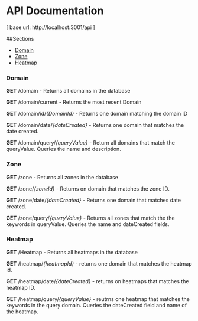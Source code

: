 # API Documentation

[ base url: http://localhost:3001/api ]

##Sections

- [Domain](#Domain)
- [Zone](#Zone)
- [Heatmap](#Heatmap)

### Domain 

**GET** /domain - Returns all domains in the database

**GET** /domain/current - Returns the most recent Domain

**GET** /domain/id/*{DomainId}* - Returns one domain matching the domain ID

**GET** /domain/date/*{dateCreated}* - Returns one domain that matches the date created.

**GET** /domain/query/*{queryValue}* - Return all domains that match the queryValue. Queries the name and description.

### Zone

**GET** /zone - Returns all zones in the database

**GET** /zone/*{zoneId}* - Returns on domain that matches the zone ID.

**GET** /zone/date/*{dateCreated}* - Returns one domain that matches date created.

**GET** /zone/query/*{queryValue}* - Returns all zones that match the the keywords in queryValue. Queries the name and dateCreated fields.

### Heatmap

**GET** /Heatmap - Returns all heatmaps in the database

**GET** /heatmap/*{heatmapId}* - returns one domain that matches the heatmap id.

**GET** /heatmap/date/*{dateCreated}* - returns on heatmaps that matches the heatmap ID.

**GET** /heatmap/query/*{queryValue}* - reutrns one heatmap that matches the keywords in the query domain. Queries the dateCreated field and name of the heatmap.
